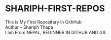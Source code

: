 # SHARIPH-FIRST-REPOS
This is My First Repositary in GithHub
<br>
Authur - Shariph Thapa
<br>
I am From NEPAL, BEGINNER IN GITHUB AND GII.